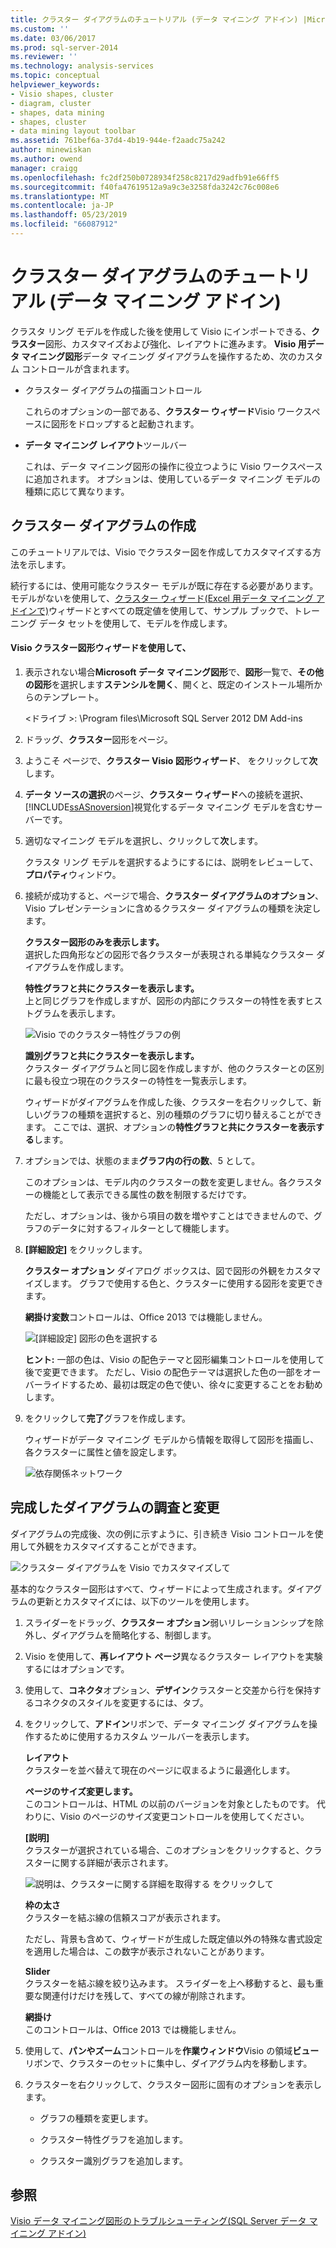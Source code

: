 ```yaml
---
title: クラスター ダイアグラムのチュートリアル (データ マイニング アドイン) |Microsoft Docs
ms.custom: ''
ms.date: 03/06/2017
ms.prod: sql-server-2014
ms.reviewer: ''
ms.technology: analysis-services
ms.topic: conceptual
helpviewer_keywords:
- Visio shapes, cluster
- diagram, cluster
- shapes, data mining
- shapes, cluster
- data mining layout toolbar
ms.assetid: 761bef6a-37d4-4b19-944e-f2aadc75a242
author: minewiskan
ms.author: owend
manager: craigg
ms.openlocfilehash: fc2df250b0728934f258c8217d29adfb91e66ff5
ms.sourcegitcommit: f40fa47619512a9a9c3e3258fda3242c76c008e6
ms.translationtype: MT
ms.contentlocale: ja-JP
ms.lasthandoff: 05/23/2019
ms.locfileid: "66087912"
---
```

# <a name="cluster-diagram-walkthrough-data-mining-add-ins"></a>クラスター ダイアグラムのチュートリアル (データ マイニング アドイン)
  クラスタ リング モデルを作成した後を使用して Visio にインポートできる、**クラスター**図形、カスタマイズおよび強化、レイアウトに進みます。 **Visio 用データ マイニング図形**データ マイニング ダイアグラムを操作するため、次のカスタム コントロールが含まれます。  
  
-   クラスター ダイアグラムの描画コントロール  
  
     これらのオプションの一部である、**クラスター ウィザード**Visio ワークスペースに図形をドロップすると起動されます。  
  
-   **データ マイニング レイアウト**ツールバー  
  
     これは、データ マイニング図形の操作に役立つように Visio ワークスペースに追加されます。 オプションは、使用しているデータ マイニング モデルの種類に応じて異なります。  
  
## <a name="build-a-cluster-diagram"></a>クラスター ダイアグラムの作成  
 このチュートリアルでは、Visio でクラスター図を作成してカスタマイズする方法を示します。  
  
 続行するには、使用可能なクラスター モデルが既に存在する必要があります。 モデルがないを使用して、[クラスター ウィザード&#40;Excel 用データ マイニング アドインで&#41;](cluster-wizard-data-mining-add-ins-for-excel.md)ウィザードとすべての既定値を使用して、サンプル ブックで、トレーニング データ セットを使用して、モデルを作成します。  
  
#### <a name="use-the-cluster-visio-shape-wizard"></a>Visio クラスター図形ウィザードを使用して、  
  
1.  表示されない場合**Microsoft データ マイニング図形**で、**図形**一覧で、**その他の図形**を選択します**ステンシルを開く**、開くと、既定のインストール場所からのテンプレート。  
  
     \<ドライブ >: \Program files\Microsoft SQL Server 2012 DM Add-ins  
  
2.  ドラッグ、**クラスター**図形をページ。  
  
3.  ようこそ ページで、**クラスター Visio 図形ウィザード**、 をクリックして**次**します。  
  
4.  **データ ソースの選択**のページ、**クラスター ウィザード**への接続を選択、[!INCLUDE[ssASnoversion](../includes/ssasnoversion-md.md)]視覚化するデータ マイニング モデルを含むサーバーです。  
  
5.  適切なマイニング モデルを選択し、クリックして**次**します。  
  
     クラスタ リング モデルを選択するようにするには、説明をレビューして、**プロパティ**ウィンドウ。  
  
6.  接続が成功すると、ページで場合、**クラスター ダイアグラムのオプション**、Visio プレゼンテーションに含めるクラスター ダイアグラムの種類を決定します。  
  
     **クラスター図形のみを表示します。**  
     選択した四角形などの図形で各クラスターが表現される単純なクラスター ダイアグラムを作成します。  
  
     **特性グラフと共にクラスターを表示します。**  
     上と同じグラフを作成しますが、図形の内部にクラスターの特性を表すヒストグラムを表示します。  
  
     ![Visio でのクラスター特性グラフの例](media/dm13-visio-cluster-samplecharshape.gif "Visio でのクラスター特性グラフの例")  
  
     **識別グラフと共にクラスターを表示します。**  
     クラスター ダイアグラムと同じ図を作成しますが、他のクラスターとの区別に最も役立つ現在のクラスターの特性を一覧表示します。  
  
     ウィザードがダイアグラムを作成した後、クラスターを右クリックして、新しいグラフの種類を選択すると、別の種類のグラフに切り替えることができます。 ここでは、選択、オプションの**特性グラフと共にクラスターを表示する**します。  
  
7.  オプションでは、状態のまま**グラフ内の行の数**、5 として。  
  
     このオプションは、モデル内のクラスターの数を変更しません。各クラスターの機能として表示できる属性の数を制限するだけです。  
  
     ただし、オプションは、後から項目の数を増やすことはできませんので、グラフのデータに対するフィルターとして機能します。  
  
8.  **[詳細設定]** をクリックします。  
  
     **クラスター オプション** ダイアログ ボックスは、図で図形の外観をカスタマイズします。 グラフで使用する色と、クラスターに使用する図形を変更できます。  
  
     **網掛け変数**コントロールは、Office 2013 では機能しません。  
  
     ![[詳細設定] 図形の色を選択する](media/dm13-visio-clusteroptions-advanced.gif "図形の色を選択する [詳細設定] をクリックします。")  
  
     **ヒント:** 一部の色は、Visio の配色テーマと図形編集コントロールを使用して後で変更できます。 ただし、Visio の配色テーマは選択した色の一部をオーバーライドするため、最初は既定の色で使い、徐々に変更することをお勧めします。  
  
9. をクリックして**完了**グラフを作成します。  
  
     ウィザードがデータ マイニング モデルから情報を取得して図形を描画し、各クラスターに属性と値を設定します。  
  
     ![依存関係ネットワーク](media/dm13-visiodepnet-defaultgraph.gif "依存関係ネットワーク")  
  
## <a name="explore-and-modify-the-finished-diagram"></a>完成したダイアグラムの調査と変更  
 ダイアグラムの完成後、次の例に示すように、引き続き Visio コントロールを使用して外観をカスタマイズすることができます。  
  
 ![クラスター ダイアグラムを Visio でカスタマイズして](media/dm13-visio-clustercomplete1.gif "Visio を使用してカスタマイズしたクラスター ダイアグラム")  
  
 基本的なクラスター図形はすべて、ウィザードによって生成されます。ダイアグラムの更新とカスタマイズには、以下のツールを使用します。  
  
1.  スライダーをドラッグ、**クラスター オプション**弱いリレーションシップを除外し、ダイアグラムを簡略化する、制御します。  
  
2.  Visio を使用して、**再レイアウト ページ**異なるクラスター レイアウトを実験するにはオプションです。  
  
3.  使用して、**コネクタ**オプション、**デザイン**クラスターと交差から行を保持するコネクタのスタイルを変更するには、タブ。  
  
4.  をクリックして、**アドイン**リボンで、データ マイニング ダイアグラムを操作するために使用するカスタム ツールバーを表示します。  
  
     **レイアウト**  
     クラスターを並べ替えて現在のページに収まるように最適化します。  
  
     **ページのサイズ変更します。**  
     このコントロールは、HTML の以前のバージョンを対象としたものです。 代わりに、Visio のページのサイズ変更コントロールを使用してください。  
  
     **[説明]**  
     クラスターが選択されている場合、このオプションをクリックすると、クラスターに関する詳細が表示されます。  
  
     ![説明は、クラスターに関する詳細を取得する をクリックして](media/dm13-visio-cluster-description-control.gif "クラスターに関する情報を取得の説明をクリックします。")  
  
     **枠の太さ**  
     クラスターを結ぶ線の信頼スコアが表示されます。  
  
     ただし、背景も含めて、ウィザードが生成した既定値以外の特殊な書式設定を適用した場合は、この数字が表示されないことがあります。  
  
     **Slider**  
     クラスターを結ぶ線を絞り込みます。 スライダーを上へ移動すると、最も重要な関連付けだけを残して、すべての線が削除されます。  
  
     **網掛け**  
     このコントロールは、Office 2013 では機能しません。  
  
5.  使用して、**パンやズーム**コントロールを**作業ウィンドウ**Visio の領域**ビュー**リボンで、クラスターのセットに集中し、ダイアグラム内を移動します。  
  
6.  クラスターを右クリックして、クラスター図形に固有のオプションを表示します。  
  
    -   グラフの種類を変更します。  
  
    -   クラスター特性グラフを追加します。  
  
    -   クラスター識別グラフを追加します。  
  
## <a name="see-also"></a>参照  
 [Visio データ マイニング図形のトラブルシューティング&#40;SQL Server データ マイニング アドイン&#41;](troubleshooting-visio-data-mining-diagrams-sql-server-data-mining-add-ins.md)  
  
  
